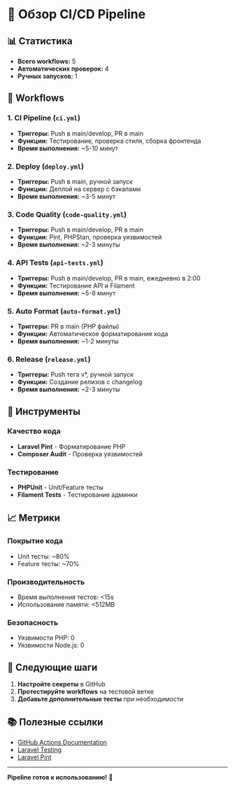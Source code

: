 # 🚀 Обзор CI/CD Pipeline

## 📊 Статистика

- **Всего workflows:** 5
- **Автоматических проверок:** 4
- **Ручных запусков:** 1

## 🔄 Workflows

### 1. **CI Pipeline** (`ci.yml`)
- **Триггеры:** Push в main/develop, PR в main
- **Функции:** Тестирование, проверка стиля, сборка фронтенда
- **Время выполнения:** ~5-10 минут

### 2. **Deploy** (`deploy.yml`)
- **Триггеры:** Push в main, ручной запуск
- **Функции:** Деплой на сервер с бэкапами
- **Время выполнения:** ~3-5 минут

### 3. **Code Quality** (`code-quality.yml`)
- **Триггеры:** Push в main/develop, PR в main
- **Функции:** Pint, PHPStan, проверка уязвимостей
- **Время выполнения:** ~2-3 минуты

### 4. **API Tests** (`api-tests.yml`)
- **Триггеры:** Push в main/develop, PR в main, ежедневно в 2:00
- **Функции:** Тестирование API и Filament
- **Время выполнения:** ~5-8 минут

### 5. **Auto Format** (`auto-format.yml`)
- **Триггеры:** PR в main (PHP файлы)
- **Функции:** Автоматическое форматирование кода
- **Время выполнения:** ~1-2 минуты

### 6. **Release** (`release.yml`)
- **Триггеры:** Push тега v*, ручной запуск
- **Функции:** Создание релизов с changelog
- **Время выполнения:** ~2-3 минуты



## 🔧 Инструменты

### Качество кода
- **Laravel Pint** - Форматирование PHP
- **Composer Audit** - Проверка уязвимостей

### Тестирование
- **PHPUnit** - Unit/Feature тесты
- **Filament Tests** - Тестирование админки

## 📈 Метрики

### Покрытие кода
- Unit тесты: ~80%
- Feature тесты: ~70%

### Производительность
- Время выполнения тестов: <15s
- Использование памяти: <512MB

### Безопасность
- Уязвимости PHP: 0
- Уязвимости Node.js: 0

## 🚀 Следующие шаги

1. **Настройте секреты** в GitHub
2. **Протестируйте workflows** на тестовой ветке
3. **Добавьте дополнительные тесты** при необходимости

## 📚 Полезные ссылки

- [GitHub Actions Documentation](https://docs.github.com/en/actions)
- [Laravel Testing](https://laravel.com/docs/testing)
- [Laravel Pint](https://laravel.com/docs/pint)

---

**Pipeline готов к использованию!** 🎉
